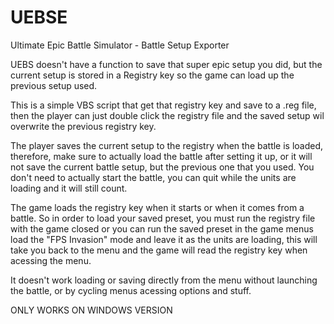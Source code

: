 # UEBSE
Ultimate Epic Battle Simulator - Battle Setup Exporter

UEBS doesn't have a function to save that super epic setup you did, but the current setup is stored in a Registry key so the game can load up the previous setup used.

This is a simple VBS script that get that registry key and save to a .reg file, then the player can just double click the registry file and the saved setup wil overwrite the previous registry key.

The player saves the current setup to the registry when the battle is loaded, therefore, make sure to actually load the battle after setting it up, or it will not save the current battle setup, but the previous one that you used. You don't need to actually start the battle, you can quit while the units are loading and it will still count.

The game loads the registry key when it starts or when it comes from a battle. So in order to load your saved preset, you must run the registry file with the game closed or you can run the saved preset in the game menus load the "FPS Invasion" mode and leave it as the units are loading, this will take you back to the menu and the game will read the registry key when acessing the menu.

It doesn't work loading or saving directly from the menu without launching the battle, or by cycling menus acessing options and stuff.

ONLY WORKS ON WINDOWS VERSION
